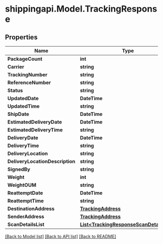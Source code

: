 
# shippingapi.Model.TrackingResponse

## Properties

Name | Type | Description | Notes
------------ | ------------- | ------------- | -------------
**PackageCount** | **int** |  | [optional] 
**Carrier** | **string** |  | [optional] 
**TrackingNumber** | **string** |  | [optional] 
**ReferenceNumber** | **string** |  | [optional] 
**Status** | **string** |  | [optional] 
**UpdatedDate** | **DateTime** |  | [optional] 
**UpdatedTime** | **string** |  | [optional] 
**ShipDate** | **DateTime** |  | [optional] 
**EstimatedDeliveryDate** | **DateTime** |  | [optional] 
**EstimatedDeliveryTime** | **string** |  | [optional] 
**DeliveryDate** | **DateTime** |  | [optional] 
**DeliveryTime** | **string** |  | [optional] 
**DeliveryLocation** | **string** |  | [optional] 
**DeliveryLocationDescription** | **string** |  | [optional] 
**SignedBy** | **string** |  | [optional] 
**Weight** | **int** |  | [optional] 
**WeightOUM** | **string** |  | [optional] 
**ReattemptDate** | **DateTime** |  | [optional] 
**ReattemptTime** | **string** |  | [optional] 
**DestinationAddress** | [**TrackingAddress**](TrackingAddress.md) |  | [optional] 
**SenderAddress** | [**TrackingAddress**](TrackingAddress.md) |  | [optional] 
**ScanDetailsList** | [**List&lt;TrackingResponseScanDetailsList&gt;**](TrackingResponseScanDetailsList.md) |  | [optional] 

[[Back to Model list]](../README.md#documentation-for-models)
[[Back to API list]](../README.md#documentation-for-api-endpoints)
[[Back to README]](../README.md)

